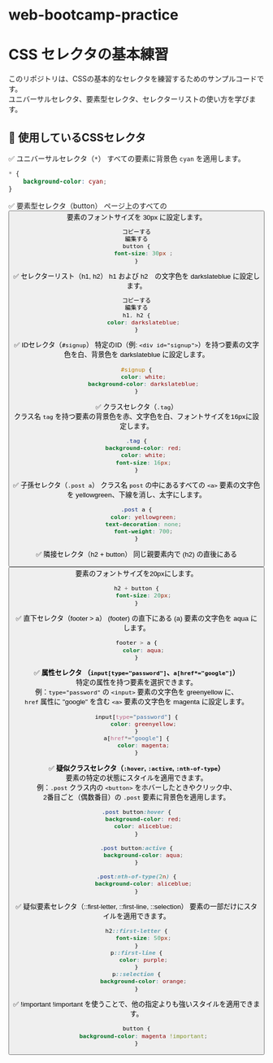# web-bootcamp-practice

# CSS セレクタの基本練習
このリポジトリは、CSSの基本的なセレクタを練習するためのサンプルコードです。  
ユニバーサルセレクタ、要素型セレクタ、セレクターリストの使い方を学びます。

## 🔧 使用しているCSSセレクタ
✅ ユニバーサルセレクタ（`*`）
すべての要素に背景色 `cyan` を適用します。
```css
* {
    background-color: cyan;
}
```

✅ 要素型セレクタ（button）
ページ上のすべての <button> 要素のフォントサイズを 30px に設定します。
```css
コピーする
編集する
button {
    font-size: 30px ;
}
```

✅ セレクターリスト（h1, h2）
h1 および h2　の文字色を darkslateblue に設定します。
```css
コピーする
編集する
h1, h2 {
    color: darkslateblue;
}
```
    
✅ IDセレクタ（`#signup`）
特定のID（例: `<div id="signup">`）を持つ要素の文字色を白、背景色を darkslateblue に設定します。
```css
#signup {
    color: white;
    background-color: darkslateblue;
}
```

✅ クラスセレクタ（`.tag`）  
クラス名 `tag` を持つ要素の背景色を赤、文字色を白、フォントサイズを16pxに設定します。
```css
.tag {
    background-color: red;
    color: white;
    font-size: 16px;
}
```

✅ 子孫セレクタ（`.post a`）
クラス名 `post` の中にあるすべての `<a>` 要素の文字色を yellowgreen、下線を消し、太字にします。
```css
.post a {
    color: yellowgreen;
    text-decoration: none;
    font-weight: 700;
}
```

✅ 隣接セレクタ（h2 + button）
同じ親要素内で (h2) の直後にある <button> 要素のフォントサイズを20pxにします。
```css
h2 + button {
    font-size: 20px;
}
```

✅ 直下セレクタ（footer > a） 
(footer) の直下にある (a) 要素の文字色を aqua にします。
```css
footer > a {
    color: aqua;
}
```
    
✅ **属性セレクタ （`input[type="password"]`、`a[href*="google"]`）**  
特定の属性を持つ要素を選択できます。  
例：`type="password"` の `<input>` 要素の文字色を greenyellow に、  
`href` 属性に "google" を含む `<a>` 要素の文字色を magenta に設定します。
```css
input[type="password"] {
    color: greenyellow;
}
a[href*="google"] {
    color: magenta;
}
```

✅ **疑似クラスセレクタ（`:hover`, `:active`, `:nth-of-type`）**  
要素の特定の状態にスタイルを適用できます。  
例：`.post` クラス内の `<button>` をホバーしたときやクリック中、  
2番目ごと（偶数番目）の `.post` 要素に背景色を適用します。
```css
.post button:hover {
    background-color: red;
    color: aliceblue;
}

.post button:active {
    background-color: aqua;
}

.post:nth-of-type(2n) {
    background-color: aliceblue;
}
```

✅ 疑似要素セレクタ（::first-letter, ::first-line, ::selection）
要素の一部だけにスタイルを適用できます。
```css
h2::first-letter {
    font-size: 50px;
}
p::first-line {
    color: purple;
}
p::selection {
    background-color: orange;
}
```

✅ !important
!important を使うことで、他の指定よりも強いスタイルを適用できます。
```css
button {
    background-color: magenta !important;
}
```





